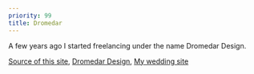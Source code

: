 ```yaml
---
priority: 99
title: Dromedar
---
```


A few years ago I started freelancing under the name Dromedar Design.

<a href="https://github.com/JuhG/juhg.hu" target="_blank">Source of this site</a>,
<a href="https://dromedar.design" target="_blank">Dromedar Design</a>,
<a href="https://alexandra-gabor.hu/" target="_blank">My wedding site</a>
